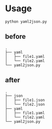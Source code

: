 # Usage
```
python yaml2json.py
```

## before
```
.
├── yaml
│   ├── file1.yaml
│   └── file2.yaml
└── yaml2json.py
```

## after
```
.
├── json
│   ├── file1.json
│   └── file2.json
├── yaml
│   ├── file1.yaml
│   └── file2.yaml
└── yaml2json.py
```
